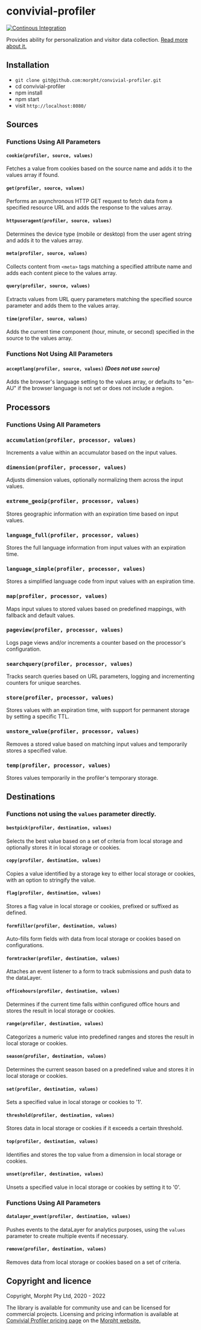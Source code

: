 # convivial-profiler

[![Continous Integration](https://github.com/morpht/convivial-profiler/actions/workflows/main.yml/badge.svg)](https://github.com/morpht/convivial-profiler/actions?query=branch%3Amain)

Provides ability for personalization and visitor data collection. [Read more about it.](https://www.morpht.com/drupal-personalization)

## Installation

* `git clone git@github.com:morpht/convivial-profiler.git`
* cd convivial-profiler
* npm install
* npm start
* visit `http://localhost:8080/`

## Sources

### Functions Using All Parameters

#### `cookie(profiler, source, values)`
Fetches a value from cookies based on the source name and adds it to the values array if found.

#### `get(profiler, source, values)`
Performs an asynchronous HTTP GET request to fetch data from a specified resource URL and adds the response to the values array.

#### `httpuseragent(profiler, source, values)`
Determines the device type (mobile or desktop) from the user agent string and adds it to the values array.

#### `meta(profiler, source, values)`
Collects content from `<meta>` tags matching a specified attribute name and adds each content piece to the values array.

#### `query(profiler, source, values)`
Extracts values from URL query parameters matching the specified source parameter and adds them to the values array.

#### `time(profiler, source, values)`
Adds the current time component (hour, minute, or second) specified in the source to the values array.

### Functions Not Using All Parameters

#### `acceptlang(profiler, source, values)` *(Does not use `source`)*
Adds the browser's language setting to the values array, or defaults to "en-AU" if the browser language is not set or does not include a region.

## Processors

### Functions Using All Parameters

### `accumulation(profiler, processor, values)`
Increments a value within an accumulator based on the input values.

### `dimension(profiler, processor, values)`
Adjusts dimension values, optionally normalizing them across the input values.

### `extreme_geoip(profiler, processor, values)`
Stores geographic information with an expiration time based on input values.

### `language_full(profiler, processor, values)`
Stores the full language information from input values with an expiration time.

### `language_simple(profiler, processor, values)`
Stores a simplified language code from input values with an expiration time.

### `map(profiler, processor, values)`
Maps input values to stored values based on predefined mappings, with fallback and default values.

### `pageview(profiler, processor, values)`
Logs page views and/or increments a counter based on the processor's configuration.

### `searchquery(profiler, processor, values)`
Tracks search queries based on URL parameters, logging and incrementing counters for unique searches.

### `store(profiler, processor, values)`
Stores values with an expiration time, with support for permanent storage by setting a specific TTL.

### `unstore_value(profiler, processor, values)`
Removes a stored value based on matching input values and temporarily stores a specified value.

### `temp(profiler, processor, values)`
Stores values temporarily in the profiler's temporary storage.

## Destinations

### Functions not using the `values` parameter directly.

#### `bestpick(profiler, destination, values)`
Selects the best value based on a set of criteria from local storage and optionally stores it in local storage or cookies.

#### `copy(profiler, destination, values)`
Copies a value identified by a storage key to either local storage or cookies, with an option to stringify the value.

#### `flag(profiler, destination, values)`
Stores a flag value in local storage or cookies, prefixed or suffixed as defined.

#### `formfiller(profiler, destination, values)`
Auto-fills form fields with data from local storage or cookies based on configurations.

#### `formtracker(profiler, destination, values)`
Attaches an event listener to a form to track submissions and push data to the dataLayer.

#### `officehours(profiler, destination, values)`
Determines if the current time falls within configured office hours and stores the result in local storage or cookies.

#### `range(profiler, destination, values)`
Categorizes a numeric value into predefined ranges and stores the result in local storage or cookies.

#### `season(profiler, destination, values)`
Determines the current season based on a predefined value and stores it in local storage or cookies.

#### `set(profiler, destination, values)`
Sets a specified value in local storage or cookies to '1'.

#### `threshold(profiler, destination, values)`
Stores data in local storage or cookies if it exceeds a certain threshold.

#### `top(profiler, destination, values)`
Identifies and stores the top value from a dimension in local storage or cookies.

#### `unset(profiler, destination, values)`
Unsets a specified value in local storage or cookies by setting it to '0'.

### Functions Using All Parameters

#### `datalayer_event(profiler, destination, values)`
Pushes events to the dataLayer for analytics purposes, using the `values` parameter to create multiple events if necessary.

#### `remove(profiler, destination, values)`
Removes data from local storage or cookies based on a set of criteria.

## Copyright and licence

Copyright, Morpht Pty Ltd, 2020 - 2022

The library is available for community use and can be licensed for commercial projects. Licensing and pricing information is available at [Convivial Profiler pricing page](https://www.morpht.com/convivial-profiler-pricing) on the [Morpht website.](https://www.morpht.com)
